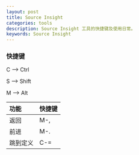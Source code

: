 ```yaml
---
layout: post
title: Source Insight
categories: tools
description: Source Insight 工具的快捷键及使用日常。
keywords: Source Insight
---
```


### 快捷键

C --> Ctrl

S --> Shift

M --> Alt

| 功能     | 快捷键 |
|:---------|:-------|
| 返回     | M-,    |
| 前进     | M-.    |
| 跳到定义 | C-=    |
